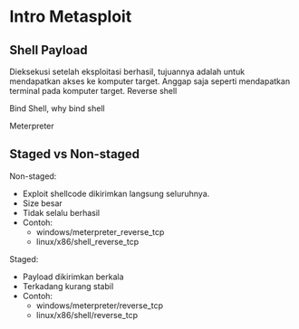 # Intro Metasploit

## Shell Payload
Dieksekusi setelah eksploitasi berhasil, tujuannya adalah untuk mendapatkan akses ke komputer target. Anggap saja seperti mendapatkan terminal pada komputer target. 
Reverse shell

Bind Shell, why bind shell

Meterpreter

## Staged vs Non-staged
Non-staged: 
- Exploit shellcode dikirimkan langsung seluruhnya. 
- Size besar
- Tidak selalu berhasil
- Contoh: 
	- windows/meterpreter_reverse_tcp
	- linux/x86/shell_reverse_tcp

Staged:
- Payload dikirimkan berkala
- Terkadang kurang stabil
- Contoh: 
	- windows/meterpreter/reverse_tcp
	- linux/x86/shell/reverse_tcp

